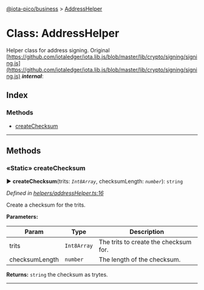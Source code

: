 [@iota-pico/business](../README.md) > [AddressHelper](../classes/addresshelper.md)



# Class: AddressHelper


Helper class for address signing. Original [https://github.com/iotaledger/iota.lib.js/blob/master/lib/crypto/signing/signing.js](https://github.com/iotaledger/iota.lib.js/blob/master/lib/crypto/signing/signing.js)
*__internal__*: 


## Index

### Methods

* [createChecksum](addresshelper.md#createchecksum)



---
## Methods
<a id="createchecksum"></a>

### «Static» createChecksum

► **createChecksum**(trits: *`Int8Array`*, checksumLength: *`number`*): `string`



*Defined in [helpers/addressHelper.ts:16](https://github.com/iotaeco/iota-pico-business/blob/b7e7332/src/helpers/addressHelper.ts#L16)*



Create a checksum for the trits.


**Parameters:**

| Param | Type | Description |
| ------ | ------ | ------ |
| trits | `Int8Array`   |  The trits to create the checksum for. |
| checksumLength | `number`   |  The length of the checksum. |





**Returns:** `string`
the checksum as trytes.






___


